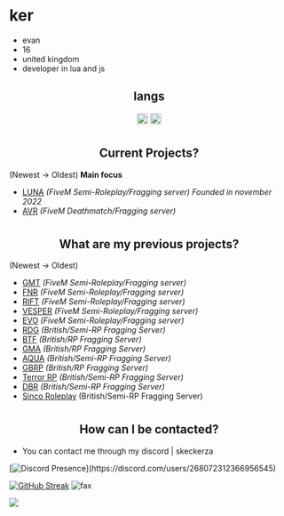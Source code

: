 <h1>ker</h1>

- evan
- 16
- united kingdom
- developer in lua and js

<h2 align="center">langs</h2>

<p align="center">
<img align="center" src="https://cdn.jsdelivr.net/npm/simple-icons@3.0.1/icons/lua.svg" alt="lua" height="20" width="20" />
<img align="center" src="https://cdn.jsdelivr.net/npm/simple-icons@3.0.1/icons/node-dot-js.svg" alt="nodejs" height="20" width="20" />
</p>

# <h2 align="center">Current Projects?</h2>
(Newest -> Oldest)
 **Main focus**
- [LUNA](https://discord.gg/lunarp) *(FiveM Semi-Roleplay/Fragging server) Founded in november 2022* 
- [AVR](https://discord.gg/avr) *(FiveM Deathmatch/Fragging server)*

# <h2 align="center">What are my previous projects?</h2>
(Newest -> Oldest)
- [GMT](https://discord.gg/gmt) *(FiveM Semi-Roleplay/Fragging server)*
- [FNR](https://discord.gg/fnr) *(FiveM Semi-Roleplay/Fragging server)*
- [RIFT](https://discord.gg/rift5m) *(FiveM Semi-Roleplay/Fragging server)*
- [VESPER](https://discord.gg/vesper) *(FiveM Semi-Roleplay/Fragging server)*
- [EVO](https://discord.gg/evo5m) *(FiveM Semi-Roleplay/Fragging server)*
- [RDG](dsc.gg/rdg) *(British/Semi-RP Fragging Server)*
- [BTF](discord.gg/btf5m) *(British/RP Fragging Server)*
- [GMA](discord.gg/gma) *(British/RP Fragging Server)*
- [AQUA](dsc.gg/aqua5m) *(British/Semi-RP Fragging Server)*
- [GBRP](discord.gg/gbrp) *(British/RP Fragging Server)*
- [Terror RP](dsc.gg/terrorp) *(British/Semi-RP Fragging Server)*
- [DBR](https://discord.gg/dbruk) *(British/Semi-RP Fragging Server)*
- [Sinco Roleplay](https://discord.gg/sinco) (British/Semi-RP Fragging Server)

# <h2 align="center">How can I be contacted?</h2>

- You can contact me through my discord | skeckerza
  
[![Discord Presence](https://lanyard-profile-readme.vercel.app/api/268072312366956545?theme=dark&bg=000001&animated=false&hideDiscrim=true&borderRadius=10px&idleMessage=Inactive%20doing%20something%20else...)](https://discord.com/users/268072312366956545)

[![GitHub Streak](https://github-readme-streak-stats.herokuapp.com?user=Eluxbar&theme=transparent&hide_border=true)](https://git.io/streak-stats)
<img src="https://komarev.com/ghpvc/?username=eluxbar&color=lightgray" alt="fax" width="" height="">
<p><img src="http://github-profile-summary-cards.vercel.app/api/cards/profile-details?username=eluxbar&theme=transparent" />

